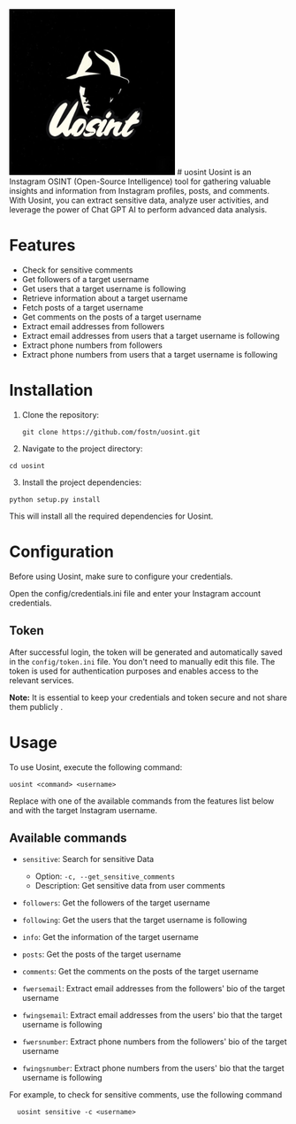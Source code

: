 
<img src="uosint.jpg" alt="Image Description" width="300">
# uosint
Uosint is an Instagram OSINT (Open-Source Intelligence) tool for gathering valuable insights and information from Instagram profiles, posts, and comments. With Uosint, you can extract sensitive data, analyze user activities, and leverage the power of Chat GPT AI to perform advanced data analysis.

# Features

- Check for sensitive comments
- Get followers of a target username
- Get users that a target username is following
- Retrieve information about a target username
- Fetch posts of a target username
- Get comments on the posts of a target username
- Extract email addresses from followers
- Extract email addresses from users that a target username is following
- Extract phone numbers from followers
- Extract phone numbers from users that a target username is following

# Installation

1. Clone the repository:
   ```shell
   git clone https://github.com/fostn/uosint.git
   ```
2. Navigate to the project directory:
  ```shell
  cd uosint
  ```
3. Install the project dependencies:

 ```shell
 python setup.py install
 ```
 This will install all the required dependencies for Uosint.
# Configuration
Before using Uosint, make sure to configure your credentials.

Open the config/credentials.ini file and enter your Instagram account credentials.

## Token

After successful login, the token will be generated and automatically saved in the `config/token.ini` file. You don't need to manually edit this file. The token is used for authentication purposes and enables access to the relevant services.

**Note:** It is essential to keep your credentials and token secure and not share them publicly .
# Usage

To use Uosint, execute the following command:
```shell
uosint <command> <username>
```
Replace <command> with one of the available commands from the features list below and <username> with the target Instagram username.
## Available commands
- `sensitive`: Search for sensitive Data
    - Option: `-c, --get_sensitive_comments`
    - Description: Get sensitive data from user comments

- `followers`: Get the followers of the target username
- `following`: Get the users that the target username is following
- `info`: Get the information of the target username
- `posts`: Get the posts of the target username
- `comments`: Get the comments on the posts of the target username
- `fwersemail`: Extract email addresses from the followers' bio of the target username
- `fwingsemail`: Extract email addresses from the users' bio that the target username is following
- `fwersnumber`: Extract phone numbers from the followers' bio of the target username
- `fwingsnumber`: Extract phone numbers from the users' bio that the target username is following


For example, to check for sensitive comments, use the following command
```shell
  uosint sensitive -c <username>

 ```
 
